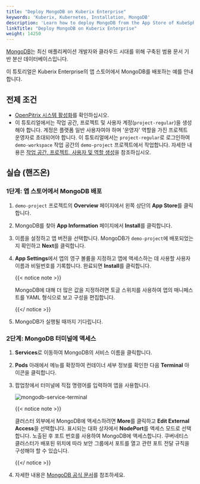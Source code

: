 ```yaml
---
title: "Deploy MongoDB on Kuberix Enterprise"
keywords: 'Kuberix, Kubernetes, Installation, MongoDB'
description: 'Learn how to deploy MongoDB from the App Store of KubeSphere and access its service.'
linkTitle: "Deploy MongoDB on Kuberix Enterprise"
weight: 14250
---
```


[MongoDB](https://www.mongodb.com/)는 최신 애플리케이션 개발자와 클라우드 시대를 위해 구축된 범용 문서 기반 분산 데이터베이스입니다.

이 튜토리얼은 Kuberix Enterprise의 앱 스토어에서 MongoDB를 배포하는 예를 안내합니다.

## 전제 조건

- [OpenPitrix 시스템 활성화](../../../pluggable-components/app-store/)를 확인하십시오.
- 이 튜토리얼에서는 작업 공간, 프로젝트 및 사용자 계정(`project-regular`)을 생성해야 합니다. 계정은 플랫폼 일반 사용자여야 하며 '운영자' 역할을 가진 프로젝트 운영자로 초대되어야 합니다. 이 튜토리얼에서는 `project-regular`로 로그인하여 `demo-workspace` 작업 공간의 `demo-project` 프로젝트에서 작업합니다. 자세한 내용은 [작업 공간, 프로젝트, 사용자 및 역할 생성](../../../quick-start/create-workspace-and-project/)을 참조하십시오.

## 실습 (핸즈온)

### 1단계: 앱 스토어에서 MongoDB 배포

1. `demo-project` 프로젝트의 **Overview** 페이지에서 왼쪽 상단의 **App Store**를 클릭합니다.

2. MongoDB를 찾아 **App Information** 페이지에서 **Install**를 클릭합니다.

3. 이름을 설정하고 앱 버전을 선택합니다. MongoDB가 `demo-project`에 배포되었는지 확인하고 **Next**를 클릭합니다.

4. **App Settings**에서 앱의 영구 볼륨을 지정하고 앱에 액세스하는 데 사용할 사용자 이름과 비밀번호를 기록합니다. 완료되면 **Install**를 클릭합니다.

   {{< notice note >}}

   MongoDB에 대해 더 많은 값을 지정하려면 토글 스위치를 사용하여 앱의 매니페스트를 YAML 형식으로 보고 구성을 편집합니다.

   {{</ notice >}}

5. MongoDB가 실행될 때까지 기다립니다.

### 2단계: MongoDB 터미널에 액세스

1. **Services**로 이동하여 MongoDB의 서비스 이름을 클릭합니다.

2. **Pods** 아래에서 메뉴를 확장하여 컨테이너 세부 정보를 확인한 다음 **Terminal** 아이콘을 클릭합니다.

3. 팝업창에서 터미널에 직접 명령어를 입력하여 앱을 사용합니다.

   ![mongodb-service-terminal](/images/docs/v3.3/appstore/built-in-apps/mongodb-app/mongodb-service-terminal.jpg)

   {{< notice note >}}

   클러스터 외부에서 MongoDB에 액세스하려면 **More**를 클릭하고 **Edit External Access**을 선택합니다. 표시되는 대화 상자에서 **NodePort**를 액세스 모드로 선택합니다. 노출된 후 포트 번호를 사용하여 MongoDB에 액세스합니다. 쿠버네티스 클러스터가 배포된 위치에 따라 보안 그룹에서 포트를 열고 관련 포트 전달 규칙을 구성해야 할 수 있습니다.

   {{</ notice >}}

4. 자세한 내용은 [MongoDB 공식 문서](https://docs.mongodb.com/manual/)를 참조하세요.
